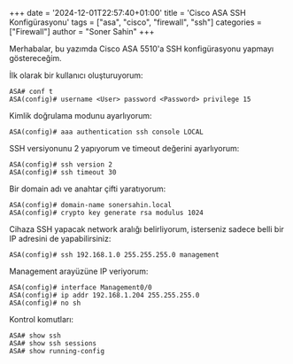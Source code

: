 +++
date = '2024-12-01T22:57:40+01:00'
title = 'Cisco ASA SSH Konfigürasyonu'
tags = ["asa", "cisco", "firewall", "ssh"]
categories = ["Firewall"]
author = "Soner Sahin"
+++

Merhabalar, bu yazımda Cisco ASA 5510'a SSH konfigürasyonu yapmayı göstereceğim.

İlk olarak bir kullanıcı oluşturuyorum:
```
ASA# conf t
ASA(config)# username <User> password <Password> privilege 15
```

Kimlik doğrulama modunu ayarlıyorum:
```
ASA(config)# aaa authentication ssh console LOCAL
```

SSH versiyonunu 2 yapıyorum ve timeout değerini ayarlıyorum:
```
ASA(config)# ssh version 2
ASA(config)# ssh timeout 30
```

Bir domain adı ve anahtar çifti yaratıyorum:
```
ASA(config)# domain-name sonersahin.local
ASA(config)# crypto key generate rsa modulus 1024
```

Cihaza SSH yapacak network aralığı belirliyorum, isterseniz sadece belli bir IP adresini de yapabilirsiniz:
```
ASA(config)# ssh 192.168.1.0 255.255.255.0 management
```

Management arayüzüne IP veriyorum:
```
ASA(config)# interface Management0/0
ASA(config)# ip addr 192.168.1.204 255.255.255.0
ASA(config)# no sh
```

Kontrol komutları:
```
ASA# show ssh
ASA# show ssh sessions
ASA# show running-config
```